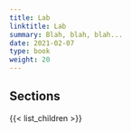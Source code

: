 ```yaml
---
title: Lab
linktitle: Lab
summary: Blah, blah, blah...
date: 2021-02-07
type: book
weight: 20
---
```


## Sections

{{< list_children >}}
